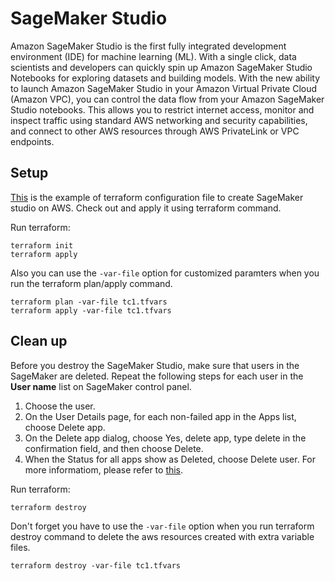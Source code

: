 # SageMaker Studio
Amazon SageMaker Studio is the first fully integrated development environment (IDE) for machine learning (ML). With a single click, data scientists and developers can quickly spin up Amazon SageMaker Studio Notebooks for exploring datasets and building models. With the new ability to launch Amazon SageMaker Studio in your Amazon Virtual Private Cloud (Amazon VPC), you can control the data flow from your Amazon SageMaker Studio notebooks. This allows you to restrict internet access, monitor and inspect traffic using standard AWS networking and security capabilities, and connect to other AWS resources through AWS PrivateLink or VPC endpoints.

## Setup
[This](https://github.com/Young-ook/terraform-aws-sagemaker/blob/main/examples/studio/main.tf) is the example of terraform configuration file to create SageMaker studio on AWS. Check out and apply it using terraform command.

Run terraform:
```
terraform init
terraform apply
```
Also you can use the `-var-file` option for customized paramters when you run the terraform plan/apply command.
```
terraform plan -var-file tc1.tfvars
terraform apply -var-file tc1.tfvars
```

## Clean up
Before you destroy the SageMaker Studio, make sure that users in the SageMaker are deleted. Repeat the following steps for each user in the **User name** list on SageMaker control panel.
1. Choose the user.
2. On the User Details page, for each non-failed app in the Apps list, choose Delete app.
3. On the Delete app dialog, choose Yes, delete app, type delete in the confirmation field, and then choose Delete.
4. When the Status for all apps show as Deleted, choose Delete user.
For more informatiom, please refer to [this](https://docs.aws.amazon.com/sagemaker/latest/dg/gs-studio-delete-domain.html).

Run terraform:
```
terraform destroy
```
Don't forget you have to use the `-var-file` option when you run terraform destroy command to delete the aws resources created with extra variable files.
```
terraform destroy -var-file tc1.tfvars
```
